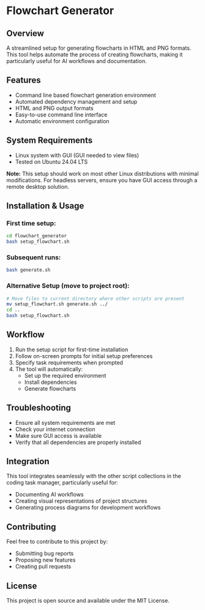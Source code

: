 # Flowchart Generator

## Overview
A streamlined setup for generating flowcharts in HTML and PNG formats. This tool helps automate the process of creating flowcharts, making it particularly useful for AI workflows and documentation.

## Features
- Command line based flowchart generation environment
- Automated dependency management and setup
- HTML and PNG output formats
- Easy-to-use command line interface
- Automatic environment configuration

## System Requirements
- Linux system with GUI (GUI needed to view files)
- Tested on Ubuntu 24.04 LTS

**Note:** This setup should work on most other Linux distributions with minimal modifications. For headless servers, ensure you have GUI access through a remote desktop solution.

## Installation & Usage

### First time setup:
```bash
cd flowchart_generator
bash setup_flowchart.sh
```

### Subsequent runs:
```bash
bash generate.sh
```

### Alternative Setup (move to project root):
```bash
# Move files to current directory where other scripts are present
mv setup_flowchart.sh generate.sh ../
cd ..
bash setup_flowchart.sh
```

## Workflow
1. Run the setup script for first-time installation
2. Follow on-screen prompts for initial setup preferences
3. Specify task requirements when prompted
4. The tool will automatically:
   - Set up the required environment
   - Install dependencies
   - Generate flowcharts

## Troubleshooting
- Ensure all system requirements are met
- Check your internet connection
- Make sure GUI access is available
- Verify that all dependencies are properly installed

## Integration
This tool integrates seamlessly with the other script collections in the coding task manager, particularly useful for:
- Documenting AI workflows
- Creating visual representations of project structures
- Generating process diagrams for development workflows

## Contributing
Feel free to contribute to this project by:
- Submitting bug reports
- Proposing new features
- Creating pull requests

## License
This project is open source and available under the MIT License.
